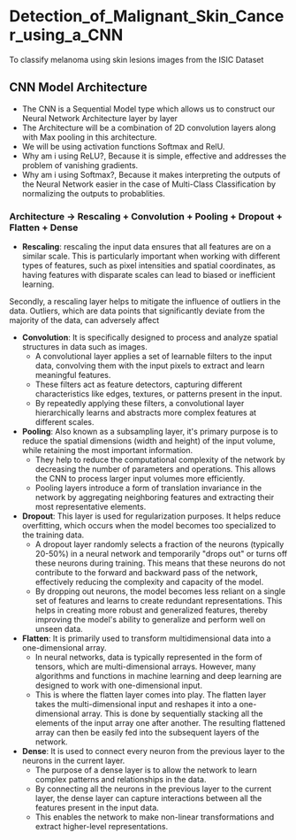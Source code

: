 # Detection_of_Malignant_Skin_Cancer_using_a_CNN
To classify melanoma using skin lesions images from the ISIC Dataset

## CNN Model Architecture
- The CNN is a Sequential Model type which allows us to construct our Neural Network Architecture layer by layer
- The Architecture will be a combination of 2D convolution layers along with Max pooling in this architecture.
- We will be using activation functions Softmax and RelU.
- Why am i using ReLU?, Because it is simple, effective and addresses the problem of vanishing gradients. 
- Why am i using Softmax?, Because it makes interpreting the outputs of the Neural Network easier in the case of Multi-Class Classification by normalizing the outputs to probablities.

### Architecture -> Rescaling + Convolution + Pooling + Dropout + Flatten + Dense
- **Rescaling**:  rescaling the input data ensures that all features are on a similar scale. This is particularly important when working with different types of features, such as pixel intensities and spatial coordinates, as having features with disparate scales can lead to biased or inefficient learning.

Secondly, a rescaling layer helps to mitigate the influence of outliers in the data. Outliers, which are data points that significantly deviate from the majority of the data, can adversely affect
- **Convolution**: It is specifically designed to process and analyze spatial structures in data such as images.
  - A convolutional layer applies a set of learnable filters to the input data, convolving them with the input pixels to extract and learn meaningful features. 
  - These filters act as feature detectors, capturing different characteristics like edges, textures, or patterns present in the input. 
  - By repeatedly applying these filters, a convolutional layer hierarchically learns and abstracts more complex features at different scales.
- **Pooling**: Also known as a subsampling layer, it's primary purpose is to reduce the spatial dimensions (width and height) of the input volume, while retaining the most important information.
  - They help to reduce the computational complexity of the network by decreasing the number of parameters and operations. This allows the CNN to process larger input volumes more efficiently.
  - Pooling layers introduce a form of translation invariance in the network by aggregating neighboring features and extracting their most representative elements.
- **Dropout**: This layer is used for regularization purposes. It helps reduce overfitting, which occurs when the model becomes too specialized to the training data. 
  - A dropout layer randomly selects a fraction of the neurons (typically 20-50%) in a neural network and temporarily "drops out" or turns off these neurons during training. This means that these neurons do not contribute to the forward and backward pass of the network, effectively reducing the complexity and capacity of the model.
  - By dropping out neurons, the model becomes less reliant on a single set of features and learns to create redundant representations. This helps in creating more robust and generalized features, thereby improving the model's ability to generalize and perform well on unseen data. 
- **Flatten**: It is primarily used to transform multidimensional data into a one-dimensional array.
  - In neural networks, data is typically represented in the form of tensors, which are multi-dimensional arrays. However, many algorithms and functions in machine learning and deep learning are designed to work with one-dimensional input. 
  - This is where the flatten layer comes into play. The flatten layer takes the multi-dimensional input and reshapes it into a one-dimensional array. This is done by sequentially stacking all the elements of the input array one after another. The resulting flattened array can then be easily fed into the subsequent layers of the network.
- **Dense**: It is used to connect every neuron from the previous layer to the neurons in the current layer.
  - The purpose of a dense layer is to allow the network to learn complex patterns and relationships in the data. 
  - By connecting all the neurons in the previous layer to the current layer, the dense layer can capture interactions between all the features present in the input data. 
  - This enables the network to make non-linear transformations and extract higher-level representations.
